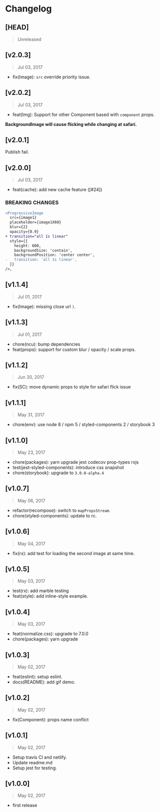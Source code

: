 # Changelog

## [HEAD]
> Unreleased

## [v2.0.3]
> Jul 03, 2017

* fix(Image): `src` override priority issue.

## [v2.0.2]
> Jul 03, 2017

* feat(Img): Support for other Component based with `component` props.

**BackgroundImage will cause flicking while changing at safari.**

## [v2.0.1]

Publish fail.

## [v2.0.0]
> Jul 03, 2017

* feat(cache): add new cache feature ([#24])

### BREAKING CHANGES

```diff
<ProgressiveImage
  src={image1}
  placeholder={image1X60}
  blur={2}
  opacity={0.9}
+ transition="all 1s linear"
  style={{
    height: 600,
    backgroundSize: 'contain',
    backgroundPosition: 'center center',
-   transition: 'all 1s linear',
  }}
/>,
```

## [v1.1.4]
> Jul 01, 2017

* fix(Image): missing close url `)`.

## [v1.1.3]
> Jul 01, 2017

* chore(ncu): bump dependencies
* feat(props): support for custom blur / opacity / scale props.

## [v1.1.2]
> Jun 30, 2017

* fix(SC): move dynamic props to style for safari flick issue

## [v1.1.1]
> May 31, 2017

* chore(env): use node 8 / npm 5 / styled-components 2 / storybook 3

## [v1.1.0]
> May 23, 2017

* chore(packages): yarn upgrade jest codecov prop-types rxjs
* test(jest-styled-components): introduce css snapshot
* chore(storybook): upgrade to `3.0.0-alpha.4`

## [v1.0.7]
> May 06, 2017

* refactor(recompose): switch to `mapPropsStream`.
* chore(styled-components): update to rc.

## [v1.0.6]
> May 04, 2017

* fix(rx): add test for loading the second image at same time.

## [v1.0.5]
> May 03, 2017

* test(rx): add marble testing
* feat(style): add inline-style example.

## [v1.0.4]
> May 03, 2017

* feat(normalize.css): upgrade to 7.0.0
* chore(packages): yarn upgrade

## [v1.0.3]
> May 02, 2017

* feat(eslint): setup eslint.
* docs(README): add gif demo.

## [v1.0.2]
> May 02, 2017

* fix(Component): props name conflict 

## [v1.0.1]
> May 02, 2017

* Setup travis CI and netlify.
* Update readme.md
* Setup jest for testing.

## [v1.0.0]
> May 02, 2017

* first release
